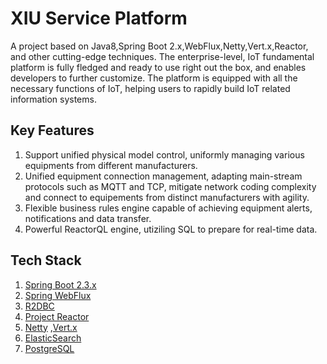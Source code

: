 # XIU Service Platform

A project based on Java8,Spring Boot 2.x,WebFlux,Netty,Vert.x,Reactor, and other cutting-edge techniques.
The enterprise-level, IoT fundamental platform is fully fledged and ready to use right out the box, 
and enables developers to further customize. The platform is equipped with all the necessary functions of IoT,
helping users to rapidly build IoT related information systems.


## Key Features

1. Support unified physical model control, uniformly managing various equipments from different manufacturers.
2. Unified equipment connection management, adapting main-stream protocols such as MQTT and TCP, mitigate network 
coding complexity and connect to equipements from distinct manufacturers with agility.
3. Flexible business rules engine capable of achieving equipment alerts, notifications and data transfer.
4. Powerful ReactorQL engine, utiziling SQL to prepare for real-time data.


## Tech Stack

1. [Spring Boot 2.3.x](https://spring.io/projects/spring-boot)
2. [Spring WebFlux](https://spring.io/)
3. [R2DBC](https://r2dbc.io/) 
4. [Project Reactor](https://projectreactor.io/) 
4. [Netty](https://netty.io/) ,[Vert.x](https://vertx.io/) 
5. [ElasticSearch](https://www.elastic.co/cn/products/enterprise-search) 
6. [PostgreSQL](https://www.postgresql.org) 

